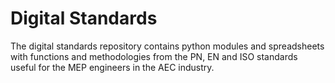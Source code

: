 # Digital Standards

The digital standards repository contains python modules and spreadsheets 
with functions and methodologies from the PN, EN and ISO standards useful for the MEP engineers in the AEC industry.
